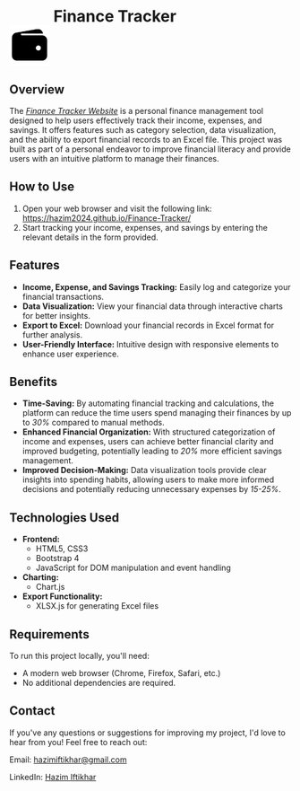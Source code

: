 # <img src="https://github.com/Hazim2024/Finance-Tracker/blob/main/wallet.svg" alt="Wallet Image" width="72" style="vertical-align: middle; margin-top: 100px;"> Finance Tracker

## Overview
The *[Finance Tracker Website](https://hazim2024.github.io/Finance-Tracker/)* is a personal finance management tool designed to help users effectively track their income, expenses, and savings. It offers features such as category selection, data visualization, and the ability to export financial records to an Excel file. This project was built as part of a personal endeavor to improve financial literacy and provide users with an intuitive platform to manage their finances.

## How to Use
1. Open your web browser and visit the following link: https://hazim2024.github.io/Finance-Tracker/
2. Start tracking your income, expenses, and savings by entering the relevant details in the form provided.

## Features
* **Income, Expense, and Savings Tracking:** Easily log and categorize your financial transactions.
* **Data Visualization:** View your financial data through interactive charts for better insights.
* **Export to Excel:** Download your financial records in Excel format for further analysis.
* **User-Friendly Interface:** Intuitive design with responsive elements to enhance user experience.

## Benefits
* **Time-Saving:** By automating financial tracking and calculations, the platform can reduce the time users spend managing their finances by up to *30%* compared to manual methods.
* **Enhanced Financial Organization:** With structured categorization of income and expenses, users can achieve better financial clarity and improved budgeting, potentially leading to *20%* more efficient savings management.
* **Improved Decision-Making:** Data visualization tools provide clear insights into spending habits, allowing users to make more informed decisions and potentially reducing unnecessary expenses by *15-25%*.

## Technologies Used
* **Frontend:**
  * HTML5, CSS3
  * Bootstrap 4
  * JavaScript for DOM manipulation and event handling
* **Charting:**
  * Chart.js
* **Export Functionality:**
  * XLSX.js for generating Excel files
  
## Requirements
To run this project locally, you'll need:
* A modern web browser (Chrome, Firefox, Safari, etc.)
* No additional dependencies are required.


## Contact
If you've any questions or suggestions for improving my project, I'd love to hear from you! Feel free to reach out:

Email: hazimiftikhar@gmail.com

LinkedIn: [Hazim Iftikhar](https://www.linkedin.com/in/hazim-iftikhar/) 
